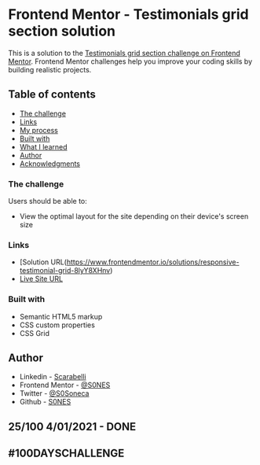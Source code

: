 # Frontend Mentor - Testimonials grid section solution

This is a solution to the [Testimonials grid section challenge on Frontend Mentor](https://www.frontendmentor.io/challenges/testimonials-grid-section-Nnw6J7Un7). Frontend Mentor challenges help you improve your coding skills by building realistic projects.

## Table of contents

- [The challenge](#the-challenge)
- [Links](#links)
- [My process](#my-process)
- [Built with](#built-with)
- [What I learned](#what-i-learned)
- [Author](#author)
- [Acknowledgments](#acknowledgments)

### The challenge

Users should be able to:

- View the optimal layout for the site depending on their device's screen size

### Links

- [Solution URL(https://www.frontendmentor.io/solutions/responsive-testimonial-grid-8lyY8XHnv)
- [Live Site URL](https://sones-100days.netlify.app/day21to30/testimonialsgrid/)

### Built with

- Semantic HTML5 markup
- CSS custom properties
- CSS Grid

## Author

- Linkedin - [Scarabelli](https://www.linkedin.com/in/scarabelli/)
- Frontend Mentor - [@S0NES](https://www.frontendmentor.io/profile/S0NES)
- Twitter - [@S0Soneca](https://www.twitter.com/S0Soneca)
- Github - [S0NES](https://github.com/S0NES)

## 25/100 4/01/2021 - DONE

## #100DAYSCHALLENGE
